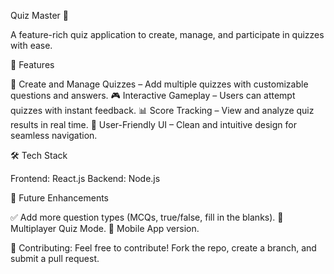 Quiz Master 🎯

A feature-rich quiz application to create, manage, and participate in quizzes with ease.


🚀 Features

📝 Create and Manage Quizzes – Add multiple quizzes with customizable questions and answers.
🎮 Interactive Gameplay – Users can attempt quizzes with instant feedback.
📊 Score Tracking – View and analyze quiz results in real time.
🎨 User-Friendly UI – Clean and intuitive design for seamless navigation.


🛠️ Tech Stack

Frontend: React.js
Backend: Node.js 


🎯 Future Enhancements

✅ Add more question types (MCQs, true/false, fill in the blanks).
📢 Multiplayer Quiz Mode.
📱 Mobile App version.


🤝 Contributing:
Feel free to contribute! Fork the repo, create a branch, and submit a pull request.
